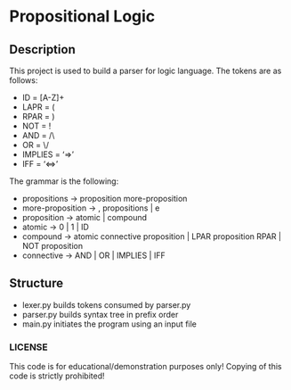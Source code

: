 # Propositional Logic

## Description
This project is used to build a parser for logic language. The tokens are as follows:

- ID = [A-Z]+
- LAPR = (
- RPAR = )
- NOT = !
- AND = /\
- OR = \\/
- IMPLIES = ‘=>’
- IFF = ‘<=>’

The grammar is the following:

- propositions -> proposition more-proposition
- more-proposition -> , propositions | e
- proposition -> atomic | compound
- atomic -> 0 | 1 | ID
- compound -> atomic connective proposition | LPAR proposition RPAR | NOT proposition
- connective -> AND | OR | IMPLIES | IFF

## Structure

- lexer.py builds tokens consumed by parser.py
- parser.py builds syntax tree in prefix order
- main.py initiates the program using an input file


### LICENSE
This code is for educational/demonstration purposes only! Copying of this code is strictly prohibited!
